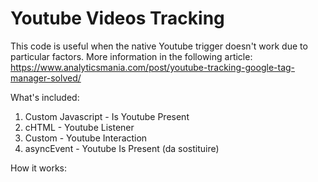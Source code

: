 # Youtube Videos Tracking

This code is useful when the native Youtube trigger doesn't work due to particular factors.
More information in the following article: https://www.analyticsmania.com/post/youtube-tracking-google-tag-manager-solved/


What's included:

1) Custom Javascript - Is Youtube Present
2) cHTML - Youtube Listener
3) Custom - Youtube Interaction
4) asyncEvent - Youtube Is Present (da sostituire)



How it works:
